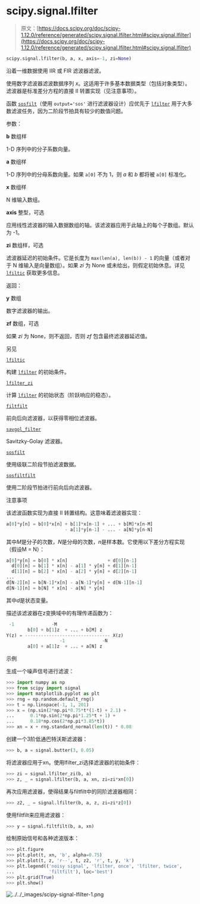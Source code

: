# scipy.signal.lfilter

> 原文：[https://docs.scipy.org/doc/scipy-1.12.0/reference/generated/scipy.signal.lfilter.html#scipy.signal.lfilter](https://docs.scipy.org/doc/scipy-1.12.0/reference/generated/scipy.signal.lfilter.html#scipy.signal.lfilter)

```py
scipy.signal.lfilter(b, a, x, axis=-1, zi=None)
```

沿着一维数据使用 IIR 或 FIR 滤波器滤波。

使用数字滤波器滤波数据序列 *x*。这适用于许多基本数据类型（包括对象类型）。滤波器是标准差分方程的直接 II 转置实现（见注意事项）。

函数 [`sosfilt`](scipy.signal.sosfilt.html#scipy.signal.sosfilt "scipy.signal.sosfilt")（使用 `output='sos'` 进行滤波器设计）应优先于 [`lfilter`](#scipy.signal.lfilter "scipy.signal.lfilter") 用于大多数滤波任务，因为二阶段节拍具有较少的数值问题。

参数：

**b** 数组样

1-D 序列中的分子系数向量。

**a** 数组样

1-D 序列中的分母系数向量。如果 `a[0]` 不为 1，则 *a* 和 *b* 都将被 `a[0]` 标准化。

**x** 数组样

N 维输入数组。

**axis** 整型，可选

应用线性滤波器的输入数据数组的轴。该滤波器应用于此轴上的每个子数组。默认为 -1。

**zi** 数组样，可选

滤波器延迟的初始条件。它是长度为 `max(len(a), len(b)) - 1` 的向量（或者对于 N 维输入是向量数组）。如果 *zi* 为 None 或未给出，则假定初始休息。详见 [`lfiltic`](scipy.signal.lfiltic.html#scipy.signal.lfiltic "scipy.signal.lfiltic") 获取更多信息。

返回：

**y** 数组

数字滤波器的输出。

**zf** 数组，可选

如果 *zi* 为 None，则不返回，否则 *zf* 包含最终滤波器延迟值。

另见

[`lfiltic`](scipy.signal.lfiltic.html#scipy.signal.lfiltic "scipy.signal.lfiltic")

构建 [`lfilter`](#scipy.signal.lfilter "scipy.signal.lfilter") 的初始条件。

[`lfilter_zi`](scipy.signal.lfilter_zi.html#scipy.signal.lfilter_zi "scipy.signal.lfilter_zi")

计算 [`lfilter`](#scipy.signal.lfilter "scipy.signal.lfilter") 的初始状态（阶跃响应的稳态）。

[`filtfilt`](scipy.signal.filtfilt.html#scipy.signal.filtfilt "scipy.signal.filtfilt")

前向后向滤波器，以获得零相位滤波器。

[`savgol_filter`](scipy.signal.savgol_filter.html#scipy.signal.savgol_filter "scipy.signal.savgol_filter")

Savitzky-Golay 滤波器。

[`sosfilt`](scipy.signal.sosfilt.html#scipy.signal.sosfilt "scipy.signal.sosfilt")

使用级联二阶段节拍滤波数据。

[`sosfiltfilt`](scipy.signal.sosfiltfilt.html#scipy.signal.sosfiltfilt "scipy.signal.sosfiltfilt")

使用二阶段节拍进行前向后向滤波器。

注意事项

该滤波函数实现为直接 II 转置结构。这意味着滤波器实现：

```py
a[0]*y[n] = b[0]*x[n] + b[1]*x[n-1] + ... + b[M]*x[n-M]
                      - a[1]*y[n-1] - ... - a[N]*y[n-N] 
```

其中*M*是分子的次数，*N*是分母的次数，*n*是样本数。它使用以下差分方程实现（假设M = N）：

```py
a[0]*y[n] = b[0] * x[n]               + d[0][n-1]
  d[0][n] = b[1] * x[n] - a[1] * y[n] + d[1][n-1]
  d[1][n] = b[2] * x[n] - a[2] * y[n] + d[2][n-1]
...
d[N-2][n] = b[N-1]*x[n] - a[N-1]*y[n] + d[N-1][n-1]
d[N-1][n] = b[N] * x[n] - a[N] * y[n] 
```

其中*d*是状态变量。

描述该滤波器在z变换域中的有理传递函数为：

```py
 -1              -M
        b[0] + b[1]z  + ... + b[M] z
Y(z) = -------------------------------- X(z)
                    -1              -N
        a[0] + a[1]z  + ... + a[N] z 
```

示例

生成一个噪声信号进行滤波：

```py
>>> import numpy as np
>>> from scipy import signal
>>> import matplotlib.pyplot as plt
>>> rng = np.random.default_rng()
>>> t = np.linspace(-1, 1, 201)
>>> x = (np.sin(2*np.pi*0.75*t*(1-t) + 2.1) +
...      0.1*np.sin(2*np.pi*1.25*t + 1) +
...      0.18*np.cos(2*np.pi*3.85*t))
>>> xn = x + rng.standard_normal(len(t)) * 0.08 
```

创建一个3阶低通巴特沃斯滤波器：

```py
>>> b, a = signal.butter(3, 0.05) 
```

将滤波器应用于xn。使用lfilter_zi选择滤波器的初始条件：

```py
>>> zi = signal.lfilter_zi(b, a)
>>> z, _ = signal.lfilter(b, a, xn, zi=zi*xn[0]) 
```

再次应用滤波器，使得结果与filtfilt中的同阶滤波器相同：

```py
>>> z2, _ = signal.lfilter(b, a, z, zi=zi*z[0]) 
```

使用filtfilt来应用滤波器：

```py
>>> y = signal.filtfilt(b, a, xn) 
```

绘制原始信号和各种滤波版本：

```py
>>> plt.figure
>>> plt.plot(t, xn, 'b', alpha=0.75)
>>> plt.plot(t, z, 'r--', t, z2, 'r', t, y, 'k')
>>> plt.legend(('noisy signal', 'lfilter, once', 'lfilter, twice',
...             'filtfilt'), loc='best')
>>> plt.grid(True)
>>> plt.show() 
```

![../../_images/scipy-signal-lfilter-1.png](../Images/92b6e4a5f0824a73a6f036fb725f7a42.png)
